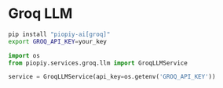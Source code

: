 # Groq LLM

```bash
pip install "piopiy-ai[groq]"
export GROQ_API_KEY=your_key
```

```python
import os
from piopiy.services.groq.llm import GroqLLMService

service = GroqLLMService(api_key=os.getenv('GROQ_API_KEY'))
```
